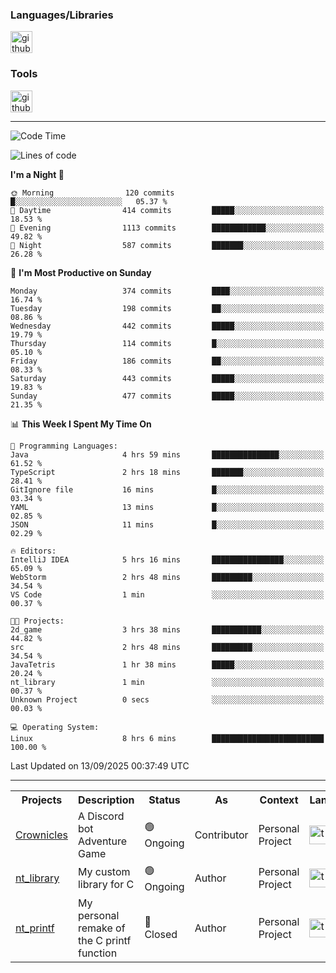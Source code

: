 <div>
    <h3>Languages/Libraries</h3>
    <img alt="github-chart" src="https://skillicons.dev/icons?i=c,py,js,ts,discordjs,html,css,md,bash" height="35px">
</div>
<div>
    <h3>Tools</h3>
    <img alt="github-chart" src="https://skillicons.dev/icons?i=discord,git,github,gitlab,vscode,webstorm,pycharm,ubuntu,pnpm,nodejs,docker" height="35px">
</div>

---
<!--START_SECTION:waka-->
![Code Time](http://img.shields.io/badge/Code%20Time-307%20hrs%2052%20mins-blue)

![Lines of code](https://img.shields.io/badge/From%20Hello%20World%20I%27ve%20Written-112.8%20thousand%20lines%20of%20code-blue)

**I'm a Night 🦉** 

```text
🌞 Morning                120 commits         █░░░░░░░░░░░░░░░░░░░░░░░░   05.37 % 
🌆 Daytime                414 commits         █████░░░░░░░░░░░░░░░░░░░░   18.53 % 
🌃 Evening                1113 commits        ████████████░░░░░░░░░░░░░   49.82 % 
🌙 Night                  587 commits         ███████░░░░░░░░░░░░░░░░░░   26.28 % 
```
📅 **I'm Most Productive on Sunday** 

```text
Monday                   374 commits         ████░░░░░░░░░░░░░░░░░░░░░   16.74 % 
Tuesday                  198 commits         ██░░░░░░░░░░░░░░░░░░░░░░░   08.86 % 
Wednesday                442 commits         █████░░░░░░░░░░░░░░░░░░░░   19.79 % 
Thursday                 114 commits         █░░░░░░░░░░░░░░░░░░░░░░░░   05.10 % 
Friday                   186 commits         ██░░░░░░░░░░░░░░░░░░░░░░░   08.33 % 
Saturday                 443 commits         █████░░░░░░░░░░░░░░░░░░░░   19.83 % 
Sunday                   477 commits         █████░░░░░░░░░░░░░░░░░░░░   21.35 % 
```


📊 **This Week I Spent My Time On** 

```text
💬 Programming Languages: 
Java                     4 hrs 59 mins       ███████████████░░░░░░░░░░   61.52 % 
TypeScript               2 hrs 18 mins       ███████░░░░░░░░░░░░░░░░░░   28.41 % 
GitIgnore file           16 mins             █░░░░░░░░░░░░░░░░░░░░░░░░   03.34 % 
YAML                     13 mins             █░░░░░░░░░░░░░░░░░░░░░░░░   02.85 % 
JSON                     11 mins             █░░░░░░░░░░░░░░░░░░░░░░░░   02.29 % 

🔥 Editors: 
IntelliJ IDEA            5 hrs 16 mins       ████████████████░░░░░░░░░   65.09 % 
WebStorm                 2 hrs 48 mins       █████████░░░░░░░░░░░░░░░░   34.54 % 
VS Code                  1 min               ░░░░░░░░░░░░░░░░░░░░░░░░░   00.37 % 

🐱‍💻 Projects: 
2d_game                  3 hrs 38 mins       ███████████░░░░░░░░░░░░░░   44.82 % 
src                      2 hrs 48 mins       █████████░░░░░░░░░░░░░░░░   34.54 % 
JavaTetris               1 hr 38 mins        █████░░░░░░░░░░░░░░░░░░░░   20.24 % 
nt_library               1 min               ░░░░░░░░░░░░░░░░░░░░░░░░░   00.37 % 
Unknown Project          0 secs              ░░░░░░░░░░░░░░░░░░░░░░░░░   00.03 % 

💻 Operating System: 
Linux                    8 hrs 6 mins        █████████████████████████   100.00 % 
```


 Last Updated on 13/09/2025 00:37:49 UTC
<!--END_SECTION:waka-->

---
<table>
    <tr>
        <th>Projects</th>
        <th>Description</th>
        <th>Status</th>
        <th>As</th>
        <th>Context</th>
        <th>Language</th>
    </tr>
    <tr>
        <td>
            <a href="https://github.com/Crownicles/Crownicles">Crownicles</a>
        </td>
        <td>
            A Discord bot Adventure Game
        </td>
        <td>
            🟢 Ongoing
        </td>
        <td>
            Contributor
        </td>
        <td>
            Personal Project
        </td>
        <td>
            <img alt="ts icon" src="https://skillicons.dev/icons?i=ts" height="30px">
        </td>
    </tr>
    <tr>
        <td>
            <a href="https://github.com/Ntalcme/nt_library">nt_library</a>
        </td>
        <td>
            My custom library for C
        </td>
        <td>
            🟢 Ongoing
        </td>
        <td>
            Author
        </td>
        <td>
            Personal Project
        </td>
        <td>
            <img alt="ts icon" src="https://skillicons.dev/icons?i=c" height="30px">
        </td>
    <tr>
        <td>
            <a href="https://github.com/Ntalcme/nt_printf">nt_printf</a>
        </td>
        <td>
             My personal remake of the C printf function 
        </td>
        <td>
            🔴 Closed
        </td>
        <td>
            Author
        </td>
        <td>
            Personal Project
        </td>
        <td>
            <img alt="ts icon" src="https://skillicons.dev/icons?i=c" height="30px">
        </td>
    </tr>
</table>
